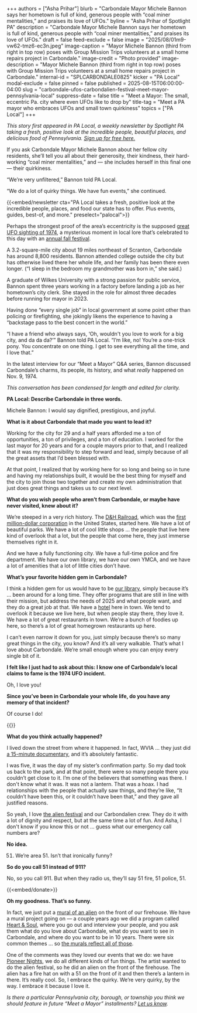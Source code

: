 +++
authors = ["Asha Prihar"]
blurb = "Carbondale Mayor Michele Bannon says her hometown is full of kind, generous people with “coal miner mentalities,” and praises its love of UFOs."
byline = "Asha Prihar of Spotlight PA"
description = "Carbondale Mayor Michele Bannon says her hometown is full of kind, generous people with “coal miner mentalities,” and praises its love of UFOs."
draft = false
feed-exclude = false
image = "2025/08/01m9-vw62-tmz6-ec3n.jpeg"
image-caption = "Mayor Michele Bannon (third from right in top row) poses with Group Mission Trips volunteers at a small home repairs project in Carbondale."
image-credit = "Photo provided"
image-description = "Mayor Michele Bannon (third from right in top row) poses with Group Mission Trips volunteers at a small home repairs project in Carbondale."
internal-id = "SPLCARBONDALE0825"
kicker = "PA Local"
modal-exclude = false
pinned = false
published = 2025-08-15T06:00:00-04:00
slug = "carbondale-ufos-carbondalien-festival-meet-mayor-pennsylvania-local"
suppress-date = false
title = "Meet a Mayor: The small, eccentric Pa. city where even UFOs like to drop by"
title-tag = "Meet a PA mayor who embraces UFOs and small town quirkiness"
topics = ["PA Local"]
+++

<em>This story first appeared in PA Local, a weekly newsletter by Spotlight PA taking a fresh, positive look at the incredible people, beautiful places, and delicious food of Pennsylvania. </em><a href="https://www.spotlightpa.org/newsletters/palocal/"><em>Sign up for free here.</em></a>

If you ask Carbondale Mayor Michele Bannon about her fellow city residents, she’ll tell you all about their generosity, their kindness, their hard-working “coal miner mentalities,” and — she includes herself in this final one — their quirkiness.

“We’re very unfiltered,” Bannon told PA Local.

“We do a lot of quirky things. We have fun events,” she continued.

{{<embed/newsletter cta="PA Local takes a fresh, positive look at the incredible people, places, and food our state has to offer. Plus events, guides, best-of, and more." preselect="palocal">}}

Perhaps the strongest proof of the area’s eccentricity is the supposed <a href="https://www.timesleader.com/wire/state-wire/606429/carbondale-ufo-tale-rises-again">great UFO sighting of 1974</a>, a mysterious moment in local lore that’s celebrated to this day with an <a href="https://www.youtube.com/watch?v=auO5c9g0wLU">annual fall festival</a>.

A 3.2-square-mile city about 19 miles northeast of Scranton, Carbondale has around 8,800 residents. Bannon attended college outside the city but has otherwise lived there her whole life, and her family has been there even longer. (“I sleep in the bedroom my grandmother was born in,” she said.)

A graduate of Wilkes University with a strong passion for public service, Bannon spent three years working in a factory before landing a job as her hometown’s city clerk. She stayed in the role for almost three decades before running for mayor in 2023.

Having done “every single job” in local government at some point other than policing or firefighting, she jokingly likens the experience to having a “backstage pass to the best concert in the world.”

“I have a friend who always says, ‘Oh, wouldn&#39;t you love to work for a big city, and da da da?’” Bannon told PA Local. “I’m like, no! You’re a one-trick pony. You concentrate on one thing. I get to see everything all the time, and I love that.”

In the latest interview for our “Meet a Mayor” Q&amp;A series, Bannon discussed Carbondale’s charms, its people, its history, and what <em>really</em> happened on Nov. 9, 1974.

<em>This conversation has been condensed for length and edited for clarity.</em>

<strong>PA Local: Describe Carbondale in three words.</strong>

Michele Bannon: I would say dignified, prestigious, and joyful.

<strong>What is it about Carbondale that made you want to lead it?</strong>

Working for the city for 29 and a half years afforded me a ton of opportunities, a ton of privileges, and a ton of education. I worked for the last mayor for 20 years and for a couple mayors prior to that, and I realized that it was my responsibility to step forward and lead, simply because of all the great assets that I’d been blessed with.

At that point, I realized that by working here for so long and being so in tune and having my relationships built, it would be the best thing for myself and the city to join those two together and create my own administration that just does great things and takes us to our next level.

<strong>What do you wish people who aren’t from Carbondale, or maybe have never visited, knew about it?</strong>

We’re steeped in a very rich history. The <a href="https://www.tricountyindependent.com/story/lifestyle/2021/11/22/d-h-canal-company-well-known-had-amazing-gravity-railroad-tamed-seemingly-insurmountable-moosic-ridg/8642019002/">D&amp;H Railroad</a>, which was the <a href="https://www.nps.gov/upde/learn/historyculture/dhcanal.htm">first million-dollar corporation</a> in the United States, started here. We have a lot of beautiful parks. We have a lot of cool little shops … the people that live here kind of overlook that a lot, but the people that come here, they just immerse themselves right in it.

And we have a fully functioning city. We have a full-time police and fire department. We have our own library, we have our own YMCA, and we have a lot of amenities that a lot of little cities don’t have.

<strong>What’s your favorite hidden gem in Carbondale?</strong>

I think a hidden gem for us would have to be <a href="https://lclshome.org/libraries/carbondale-public-library/">our library</a>, simply because it’s … been around for a long time. They offer programs that are still in line with their mission, but address the needs of 2025 and what people want, and they do a great job at that. We have a <a href="https://www.hotelanthracite.com/">hotel</a> here in town. We tend to overlook it because we live here, but when people stay there, they love it. We have a lot of great restaurants in town. We’re a bunch of foodies up here, so there’s a lot of great homegrown restaurants up here.

I can’t even narrow it down for you, just simply because there’s so many great things in the city, you know? And it’s all very walkable. That’s what I love about Carbondale. We’re small enough where you can enjoy every single bit of it.

<strong>I felt like I just had to ask about this: I know one of Carbondale’s local claims to fame is the 1974 UFO incident.</strong>

Oh, I love you!

<strong>Since you’ve been in Carbondale your whole life, do you have any memory of that incident?</strong>

Of course I do!

{{<picture src="2025/08/01m9-vw63-w8za-bab1.jpeg" description="Carbondale Mayor Michele Bannon poses with an alien at a Carbondale UFOs — a one-night alternate identity for the Wilkes-Barre/Scranton Penguins — hockey game." caption="Carbondale Mayor Michele Bannon poses with an alien at a Carbondale UFOs — a one-night alternate identity for the Wilkes-Barre/Scranton Penguins — hockey game." credit="Photo provided">}}

<strong>What do you think actually happened?</strong>

I lived down the street from where it happened. In fact, WVIA … they just did <a href="https://www.youtube.com/watch?v=E3UTm4xQc6A">a 15-minute documentary</a>, and it’s absolutely fantastic.

I was five, it was the day of my sister’s confirmation party. So my dad took us back to the park, and at that point, there were so many people there you couldn’t get close to it. I’m one of the believers that something was there. I don&#39;t know what it was. It was not a lantern. That was a hoax. I had relationships with the people that actually saw things, and they’re like, “It couldn’t have been this, or it couldn’t have been that,” and they gave all justified reasons.

So yeah, I love <a href="https://carbondalienfestival.com/">the alien festival</a> and our Carbondalien crew. They do it with a lot of dignity and respect, but at the same time a lot of fun. And Asha, I don&#39;t know if you know this or not … guess what our emergency call numbers are?

<strong>No idea.</strong>

51. We’re area 51. Isn’t that ironically funny?

<strong>So do you call 51 instead of 911?</strong>

No, so you call 911. But when they radio us, they’ll say 51 fire, 51 police, 51.

{{<embed/donate>}}

<strong>Oh my goodness. That’s so funny.</strong>

In fact, we just put a <a href="https://www.instagram.com/p/DK7n0LTRdcb/?img_index=1">mural of an alien</a> on the front of our firehouse. We have a mural project going on — a couple years ago we did a program called <a href="https://www.communityheartandsoul.org/towns/carbondale-pennsylvania/">Heart &amp; Soul</a>, where you go out and interview your people, and you ask them what do you love about Carbondale, what do you want to see in Carbondale, and where do you want to be in 10 years. There were six common themes … so <a href="https://www.yahoo.com/lifestyle/carbondale-add-half-dozen-murals-000200691.html">the murals reflect all of those</a>.

One of the comments was they loved our events that we do: we have <a href="https://www.lackawannacounty.org/news_detail_T8_R62.php">Pioneer Nights</a>, we do all different kinds of fun things. The artist wanted to do the alien festival, so he did an alien on the front of the firehouse. The alien has a fire hat on with a 51 on the front of it and then there’s a lantern in there. It’s really cool. So, I embrace the quirky. We’re very quirky, by the way. I embrace it because I love it.

<em>Is there a particular Pennsylvania city, borough, or township you think we should feature in future “Meet a Mayor” installments? </em><a href="mailto:newsletters@spotlightpa.org"><em>Let us know</em></a><em>.</em>


